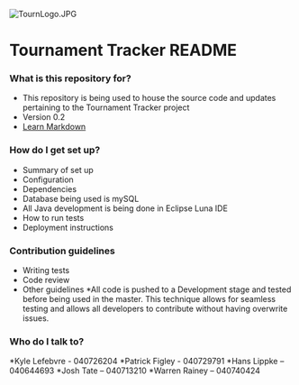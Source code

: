 ![TournLogo.JPG](https://bitbucket.org/repo/5eLaRr/images/1445101553-TournLogo.JPG)

# Tournament Tracker README #


### What is this repository for? ###

* This repository is being used to house the source code and updates pertaining to the Tournament Tracker project
* Version 0.2
* [Learn Markdown](https://bitbucket.org/tutorials/markdowndemo)

### How do I get set up? ###

* Summary of set up
* Configuration
* Dependencies
* Database being used is mySQL
* All Java development is being done in Eclipse Luna IDE
* How to run tests
* Deployment instructions

### Contribution guidelines ###

* Writing tests
* Code review
* Other guidelines
*All code is pushed to a Development stage and tested before being used in the master.
This technique allows for seamless testing and allows all developers to contribute without having overwrite issues.

### Who do I talk to? ###

*Kyle Lefebvre - 040726204
*Patrick Figley - 040729791
*Hans Lippke – 040644693
*Josh Tate – 040713210
*Warren Rainey – 040740424